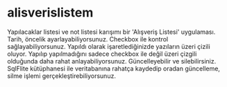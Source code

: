 # alisverislistem

Yapılacaklar listesi ve not listesi karışımı bir 'Alışveriş Listesi' uygulaması.
Tarih, öncelik ayarlayabiliyorsunuz. Checkbox ile kontrol sağlayabiliyorsunuz.
Yapıldı olarak işaretlediğinizde yazıların üzeri çizili oluyor. 
Yapılıp yapılmadığını sadece checkbox ile değil üzeri çizgili olduğunda daha rahat anlayabiliyorsunuz.
Güncelleyebilir ve silebilirsiniz.
SqlFlite kütüphanesi ile veritabanına rahatça kaydedip oradan güncelleme, silme işlemi gerçekleştirebiliyorsunuz.

